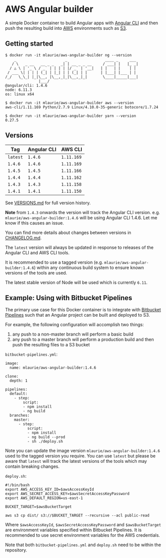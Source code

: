 # AWS Angular builder

A simple Docker container to build Angular apps with [Angular CLI](https://cli.angular.io/) and then push the resulting 
  build into [AWS](https://aws.amazon.com) environments such as [S3](http://docs.aws.amazon.com/AmazonS3/latest/dev/Welcome.html).
  
## Getting started

```
$ docker run -it mlaurie/aws-angular-builder ng --version
    _                      _                 ____ _     ___
   / \   _ __   __ _ _   _| | __ _ _ __     / ___| |   |_ _|
  / △ \ | '_ \ / _` | | | | |/ _` | '__|   | |   | |    | |
 / ___ \| | | | (_| | |_| | | (_| | |      | |___| |___ | |
/_/   \_\_| |_|\__, |\__,_|_|\__,_|_|       \____|_____|___|
               |___/
@angular/cli: 1.4.6
node: 6.11.3
os: linux x64
```

```
$ docker run -it mlaurie/aws-angular-builder aws --version
aws-cli/1.11.169 Python/2.7.9 Linux/4.10.0-35-generic botocore/1.7.24
```

```
$ docker run -it mlaurie/aws-angular-builder yarn --version
0.27.5
```

## Versions

| Tag | Angular CLI | AWS CLI |
|---|---|---|
| `latest` | `1.4.6` | `1.11.169` |
| `1.4.6` | `1.4.6` | `1.11.169` |
| `1.4.5` | `1.4.5` | `1.11.166` |
| `1.4.4` | `1.4.4` | `1.11.162` |
| `1.4.3` | `1.4.3` | `1.11.158` |
| `1.4.1` | `1.4.1` | `1.11.150` |

See [VERSIONS.md](https://github.com/MattLaurie/aws-angular-builder/blob/master/VERSIONS.md) for full version history.

**Note** from `1.4.3` onwards the version will track the Angular CLI version.  e.g. `mlaurie/aws-angular-builder:1.4.6` will be using Angular CLI 1.4.6.  Let me know if this causes an issue.

You can find more details about changes between versions in [CHANGELOG.md](https://github.com/MattLaurie/aws-angular-builder/blob/master/CHANGELOG.md).

The `latest` version will always be updated in response to releases of the Angular CLI and AWS CLI tools.

It is recommended to use a tagged version (e.g. `mlaurie/aws-angular-builder:1.4.6`) within any continuous build system to 
  ensure known versions of the tools are used.

The latest stable version of Node will be used which is currently `6.11`.

## Example: Using with Bitbucket Pipelines

The primary use case for this Docker container is to integrate with 
  [Bitbucket Pipelines](https://bitbucket.org/product/features/pipelines) such that an Angular project can be built and deployed 
  to S3.
  
For example, the following configuration will accomplish two things:

1. any push to a non-master branch will perform a basic build
1. any push to a master branch will perform a production build and then push the resulting files to a S3 bucket   

`bitbucket-pipelines.yml`:
```
image:
  name: mlaurie/aws-angular-builder:1.4.6

clone:
  depth: 1

pipelines:
  default:
    - step:
        script:
        - npm install
        - ng build
  branches:
    master:
      - step:
          script:
          - npm install
          - ng build --prod
          - sh ./deploy.sh
```

Note you can update the image version `mlaurie/aws-angular-builder:1.4.6` used to the tagged version you require.
  You can use `latest` but please be aware that `latest` will track the latest versions of the tools which 
  may contain breaking changes.

`deploy.sh`:
```
#!/bin/bash
export AWS_ACCESS_KEY_ID=$awsAccessKeyId
export AWS_SECRET_ACCESS_KEY=$awsSecretAccessKeyPassword
export AWS_DEFAULT_REGION=us-east-1

BUCKET_TARGET=$awsBucketTarget

aws s3 cp dist/ s3://$BUCKET_TARGET --recursive --acl public-read
```

Where `$awsAccessKeyId`, `$awsSecretAccessKeyPassword` and `$awsBucketTarget` are environment variables specified 
  within Bitbucket Pipelines.  It is recommended to use secret environment variables for the AWS credentials.

Note that both `bitbucket-pipelines.yml` and `deploy.sh` need to be within the repository.
